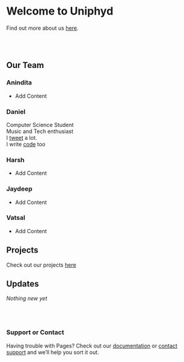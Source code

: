 # Welcome to Uniphyd
Find out more about us [here](https://github.com/uniphyd/welcome).

<br />
<br />


## Our Team

### Anindita
- Add Content


### Daniel

Computer Science Student <br />
Music and Tech enthusiast  <br />
I [tweet](https://twitter.com/Got_aBig__) a lot.  <br />
I write [code](https://github.com/malgamves) too <br />



### Harsh
- Add Content


### Jaydeep
- Add Content


### Vatsal
- Add Content


## Projects

Check out our projects [here](https://github.com/uniphyd)


## Updates

 *Nothing new yet*


<br />
<br />

### Support or Contact

Having trouble with Pages? Check out our [documentation](https://help.github.com/categories/github-pages-basics/) or [contact support](https://github.com/contact) and we’ll help you sort it out.
